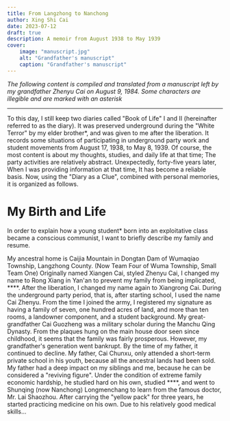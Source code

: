 ```yaml
---
title: From Langzhong to Nanchong
author: Xing Shi Cai
date: 2023-07-12
draft: true
description: A memoir from August 1938 to May 1939
cover:
    image: "manuscript.jpg"
    alt: "Grandfather's manuscript"
    caption: "Grandfather's manuscript"
---
```


*The following content is compiled and translated from a manuscript left by my grandfather Zhenyu Cai on August 9, 1984. Some characters are illegible and are marked with an asterisk*

---

To this day, I still keep two diaries called "Book of Life" I and II (hereinafter referred to as the diary).
It was preserved underground during the "White Terror" by my elder brother*, and was given to me after the liberation.
It records some situations of participating in underground party work and student movements from August 17, 1938, to May 8, 1939.
Of course, the most content is about my thoughts, 
studies, and daily life at that time;
The party activities are relatively abstract.
Unexpectedly, forty-five years later,
When I was providing information at that time,
It has become a reliable basis.
Now, using the "Diary as a Clue", combined with personal memories, it is organized as follows.

# My Birth and Life

In order to explain how a young student* born into an exploitative class became a conscious communist,
I want to briefly describe my family and resume.

My ancestral home is Caijia Mountain in Dongtan Dam of Wumaqiao Township, Langzhong County. (Now Team Four of Wuma Township, Small Team One) Originally named Xiangen Cai, styled Zhenyu Cai, I changed my name to Rong Xiang in Yan'an to prevent my family from being implicated, \*\*\*\*. 
After the liberation, I changed my name again to Xiangrong Cai. During the underground party period, that is, after starting school, I used the name Cai Zhenyu. From the time I joined the army, I registered my signature as having a family of seven, one hundred acres of land, and more than ten rooms, a landowner component, and a student background.
My great-grandfather Cai Guozheng was a military scholar during the Manchu Qing Dynasty. From the plaques hung on the main house door seen since childhood, it seems that the family was fairly prosperous. However, my grandfather's generation went bankrupt. By the time of my father, it continued to decline. My father, Cai Chunxu, only attended a short-term private school in his youth, because all the ancestral lands had been sold. My father had a deep impact on my siblings and me, because he can be considered a "reviving figure". Under the condition of extreme family economic hardship, he studied hard on his own, studied \*\*\*\*, and went to Shunqing (now Nanchong) Longmenchang to learn from the famous doctor, Mr. Lai Shaozhou. After carrying the "yellow pack" for three years, he started practicing medicine on his own. Due to his relatively good medical skills...
